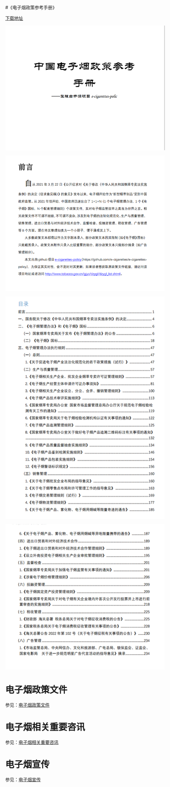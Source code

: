 #《电子烟政策参考手册》

[下载地址](files/电子烟政策参考手册.pdf)

![](files/1.png)

![](files/2.png)

![](files/3.png)

![](files/4.png)




# 电子烟政策文件

参见：[电子烟政策文件](policy.md)

# 电子烟相关重要咨讯

参见：[电子烟相关重要咨讯](information.md)

# 电子烟宣传

参见：[电子烟宣传](harm-theory.md)